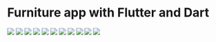 # Furniture app with Flutter and Dart
![](https://github.com/mrkzqsmv/Furniture-app-with-Flutter-and-Dart-/blob/main/app_screens/WhatsApp%20Image%202023-09-26%20at%2011.09.39%20AM.jpeg)
![](https://github.com/mrkzqsmv/Furniture-app-with-Flutter-and-Dart-/blob/main/app_screens/WhatsApp%20Image%202023-09-26%20at%2011.09.38%20AM.jpeg)
![](https://github.com/mrkzqsmv/Furniture-app-with-Flutter-and-Dart-/blob/main/app_screens/WhatsApp%20Image%202023-09-26%20at%2011.09.38%20AM%20(2).jpeg)
![](https://github.com/mrkzqsmv/Furniture-app-with-Flutter-and-Dart-/blob/main/app_screens/WhatsApp%20Image%202023-09-26%20at%2011.09.38%20AM%20(1).jpeg)
![](https://github.com/mrkzqsmv/Furniture-app-with-Flutter-and-Dart-/blob/main/app_screens/WhatsApp%20Image%202023-09-26%20at%2011.09.37%20AM.jpeg)
![](https://github.com/mrkzqsmv/Furniture-app-with-Flutter-and-Dart-/blob/main/app_screens/WhatsApp%20Image%202023-09-26%20at%2011.09.37%20AM%20(2).jpeg)
![](https://github.com/mrkzqsmv/Furniture-app-with-Flutter-and-Dart-/blob/main/app_screens/WhatsApp%20Image%202023-09-26%20at%2011.09.37%20AM%20(1).jpeg)
![](https://github.com/mrkzqsmv/Furniture-app-with-Flutter-and-Dart-/blob/main/app_screens/WhatsApp%20Image%202023-09-26%20at%2011.09.36%20AM.jpeg)
![](https://github.com/mrkzqsmv/Furniture-app-with-Flutter-and-Dart-/blob/main/app_screens/WhatsApp%20Image%202023-09-26%20at%2011.09.36%20AM%20(2).jpeg)
![](https://github.com/mrkzqsmv/Furniture-app-with-Flutter-and-Dart-/blob/main/app_screens/WhatsApp%20Image%202023-09-26%20at%2011.09.36%20AM%20(1).jpeg)
![](https://github.com/mrkzqsmv/Furniture-app-with-Flutter-and-Dart-/blob/main/app_screens/WhatsApp%20Image%202023-09-26%20at%2011.09.35%20AM.jpeg)

